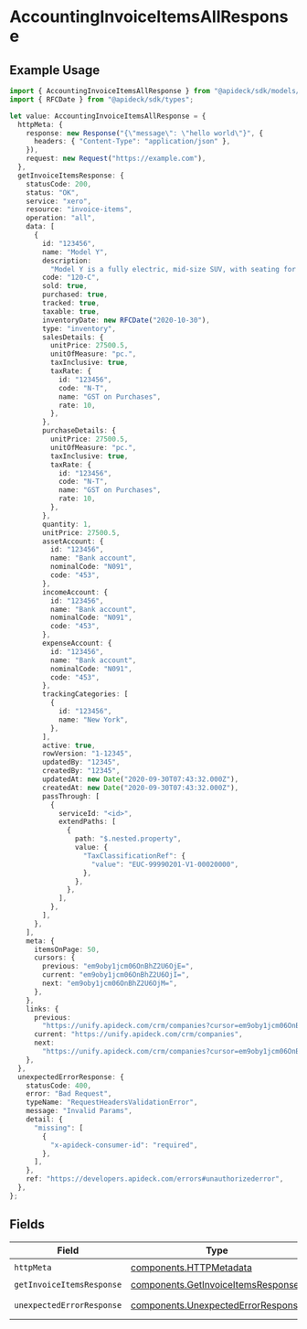 # AccountingInvoiceItemsAllResponse

## Example Usage

```typescript
import { AccountingInvoiceItemsAllResponse } from "@apideck/sdk/models/operations";
import { RFCDate } from "@apideck/sdk/types";

let value: AccountingInvoiceItemsAllResponse = {
  httpMeta: {
    response: new Response("{\"message\": \"hello world\"}", {
      headers: { "Content-Type": "application/json" },
    }),
    request: new Request("https://example.com"),
  },
  getInvoiceItemsResponse: {
    statusCode: 200,
    status: "OK",
    service: "xero",
    resource: "invoice-items",
    operation: "all",
    data: [
      {
        id: "123456",
        name: "Model Y",
        description:
          "Model Y is a fully electric, mid-size SUV, with seating for up to seven, dual motor AWD and unparalleled protection.",
        code: "120-C",
        sold: true,
        purchased: true,
        tracked: true,
        taxable: true,
        inventoryDate: new RFCDate("2020-10-30"),
        type: "inventory",
        salesDetails: {
          unitPrice: 27500.5,
          unitOfMeasure: "pc.",
          taxInclusive: true,
          taxRate: {
            id: "123456",
            code: "N-T",
            name: "GST on Purchases",
            rate: 10,
          },
        },
        purchaseDetails: {
          unitPrice: 27500.5,
          unitOfMeasure: "pc.",
          taxInclusive: true,
          taxRate: {
            id: "123456",
            code: "N-T",
            name: "GST on Purchases",
            rate: 10,
          },
        },
        quantity: 1,
        unitPrice: 27500.5,
        assetAccount: {
          id: "123456",
          name: "Bank account",
          nominalCode: "N091",
          code: "453",
        },
        incomeAccount: {
          id: "123456",
          name: "Bank account",
          nominalCode: "N091",
          code: "453",
        },
        expenseAccount: {
          id: "123456",
          name: "Bank account",
          nominalCode: "N091",
          code: "453",
        },
        trackingCategories: [
          {
            id: "123456",
            name: "New York",
          },
        ],
        active: true,
        rowVersion: "1-12345",
        updatedBy: "12345",
        createdBy: "12345",
        updatedAt: new Date("2020-09-30T07:43:32.000Z"),
        createdAt: new Date("2020-09-30T07:43:32.000Z"),
        passThrough: [
          {
            serviceId: "<id>",
            extendPaths: [
              {
                path: "$.nested.property",
                value: {
                  "TaxClassificationRef": {
                    "value": "EUC-99990201-V1-00020000",
                  },
                },
              },
            ],
          },
        ],
      },
    ],
    meta: {
      itemsOnPage: 50,
      cursors: {
        previous: "em9oby1jcm06OnBhZ2U6OjE=",
        current: "em9oby1jcm06OnBhZ2U6OjI=",
        next: "em9oby1jcm06OnBhZ2U6OjM=",
      },
    },
    links: {
      previous:
        "https://unify.apideck.com/crm/companies?cursor=em9oby1jcm06OnBhZ2U6OjE%3D",
      current: "https://unify.apideck.com/crm/companies",
      next:
        "https://unify.apideck.com/crm/companies?cursor=em9oby1jcm06OnBhZ2U6OjM",
    },
  },
  unexpectedErrorResponse: {
    statusCode: 400,
    error: "Bad Request",
    typeName: "RequestHeadersValidationError",
    message: "Invalid Params",
    detail: {
      "missing": [
        {
          "x-apideck-consumer-id": "required",
        },
      ],
    },
    ref: "https://developers.apideck.com/errors#unauthorizederror",
  },
};
```

## Fields

| Field                                                                                    | Type                                                                                     | Required                                                                                 | Description                                                                              |
| ---------------------------------------------------------------------------------------- | ---------------------------------------------------------------------------------------- | ---------------------------------------------------------------------------------------- | ---------------------------------------------------------------------------------------- |
| `httpMeta`                                                                               | [components.HTTPMetadata](../../models/components/httpmetadata.md)                       | :heavy_check_mark:                                                                       | N/A                                                                                      |
| `getInvoiceItemsResponse`                                                                | [components.GetInvoiceItemsResponse](../../models/components/getinvoiceitemsresponse.md) | :heavy_minus_sign:                                                                       | InvoiceItems                                                                             |
| `unexpectedErrorResponse`                                                                | [components.UnexpectedErrorResponse](../../models/components/unexpectederrorresponse.md) | :heavy_minus_sign:                                                                       | Unexpected error                                                                         |